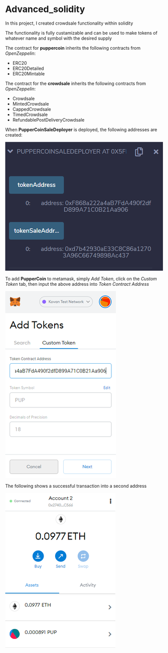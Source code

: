 # Advanced_solidity

In this project, I created crowdsale functionality within solidity

The functionality is fully custamizable and can be used to make tokens of whatever name and symbol with 
the desired supply

The contract for **puppercoin** inherits the following contracts from *OpenZeppelin*:

* ERC20
* ERC20Detailed
* ERC20Mintable

The contract for the **crowdsale** inherits the following contracts from *OpenZeppelin*:

* Crowdsale
* MintedCrowdsale
* CappedCrowdsale
* TimedCrowdsale
* RefundablePostDeliveryCrowdsale

When **PupperCoinSaleDeployer** is deployed, the following addresses are created:

![deployer](./Resources/deployer.png)

To add **PupperCoin** to metamask, simply *Add Token*, click on the *Custom Token* tab, then input the above address into *Token Contract Address*

![metamask](./Resources/metamask_pupper.png)

The following shows a successful transaction into a second address

![transaction](./Resources/pup_transacted.png)